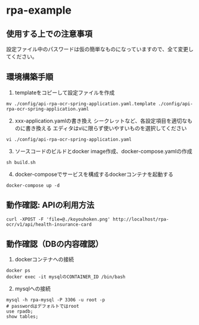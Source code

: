 # rpa-example

## 使用する上での注意事項
設定ファイル中のパスワードは仮の簡単なものになっていますので、全て変更してください。

## 環境構築手順

1. templateをコピーして設定ファイルを作成
```
mv ./config/api-rpa-ocr-spring-application.yaml.template ./config/api-rpa-ocr-spring-application.yaml
```

2. xxx-application.yamlの書き換え
シークレットなど、各設定項目を適切なものに書き換える
エディタはviに限らず使いやすいものを選択してください
```
vi ./config/api-rpa-ocr-spring-application.yaml
```

3. ソースコードのビルドとdocker image作成、docker-compose.yamlの作成
```
sh build.sh
```

4. docker-composeでサービスを構成するdockerコンテナを起動する
```
docker-compose up -d
```
## 動作確認: APIの利用方法
```
curl -XPOST -F 'file=@./koyouhoken.png' http://localhost/rpa-ocr/v1/api/health-insurance-card
```

## 動作確認（DBの内容確認）
1. dockerコンテナへの接続
```
docker ps
docker exec -it mysqlのCONTAINER_ID /bin/bash
```

2. mysqlへの接続
```
mysql -h rpa-mysql -P 3306 -u root -p
# passwordはデフォルトではroot
use rpadb;
show tables;
```

